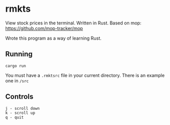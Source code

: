 # rmkts
View stock prices in the terminal. Written in Rust. Based on mop: https://github.com/mop-tracker/mop 

Wrote this program as a way of learning Rust.

## Running
```
cargo run
```
You must have a `.rmktsrc` file in your current directory. There is an example one in `/src`

## Controls
```
j - scroll down
k - scroll up
q - quit
```
